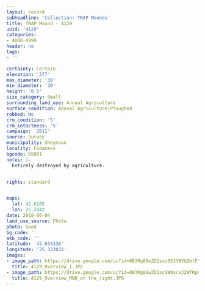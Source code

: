 ```yaml
---
layout: record
subheadline: 'Collection: TRAP Mounds'
title: TRAP Mound - 4129
uuid: '4129'
categories:
- 4000-4999
header: no
tags:
- ''

certainty: Certain
elevation: '377'
max_diameter: '30'
min_diameter: '30'
height: '0.5'
size_category: Small
surrounding_land_use: Annual Agriculture
surface_condition: Annual Agriculture|Ploughed
robbed: No
crm_condition: '5'
crm_intactness: '5'
campaign: '2011'
source: Survey
municipality: Sheynovo
locality: Fidankos
bgcode: DS001
notes: |-
  Entirely destroyed by agriculture.


rights: standard


maps:
  lat: 42.6285
  lon: 25.2442
date: 2018-06-04
land_use_source: Photo
photo: Good
bg_code: ''
akb_code: ''
latitude: '42.654338'
longitude: '25.322032'
images:
- image_path: https://drive.google.com/uc?id=0B3Rg88wZDQscc053Y0VUZmtFY2s
  title: 4129_Overview_I.JPG
- image_path: https://drive.google.com/uc?id=0B3Rg88wZDQscSW9xckJ2WTRpRUE
  title: 4129_Overview_MND_on the_right.JPG
---
```

